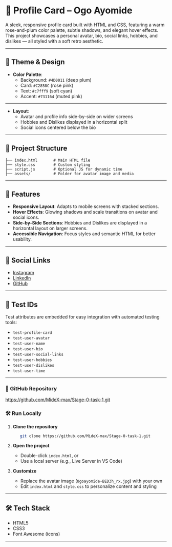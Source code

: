 # 💼 Profile Card – Ogo Ayomide

A sleek, responsive profile card built with HTML and CSS, featuring a warm rose-and-plum color palette, subtle shadows, and elegant hover effects. This project showcases a personal avatar, bio, social links, hobbies, and dislikes — all styled with a soft retro aesthetic.

---

## 🎨 Theme & Design

- **Color Palette**:  
  - Background: `#4D0011` (deep plum)  
  - Card: `#C2858C` (rose pink)  
  - Text: `#c7fff9` (soft cyan)  
  - Accent: `#731164` (muted pink)  
---

- **Layout**:  
  - Avatar and profile info side-by-side on wider screens  
  - Hobbies and Dislikes displayed in a horizontal split  
  - Social icons centered below the bio

---

## 📁 Project Structure

```
├── index.html       # Main HTML file
├── style.css        # Custom styling
├── script.js        # Optional JS for dynamic time
├── assets/          # Folder for avatar image and media
```

---

## 🎨 Features
- **Responsive Layout**: Adapts to mobile screens with stacked sections.
- **Hover Effects**: Glowing shadows and scale transitions on avatar and social icons.
- **Side-by-Side Sections**: Hobbies and Dislikes are displayed in a horizontal layout on larger screens.
- **Accessible Navigation**: Focus styles and semantic HTML for better usability.

---

## 🔗 Social Links

- [Instagram](https://www.instagram.com/http.mide1)
- [LinkedIn](https://www.linkedin.com/in/bankole-ogoayomide-926168305/)
- [GitHub](https://github.com/MideX-max)

---

## 🧪 Test IDs

Test attributes are embedded for easy integration with automated testing tools:

- `test-profile-card`
- `test-user-avatar`
- `test-user-name`
- `test-user-bio`
- `test-user-social-links`
- `test-user-hobbies`
- `test-user-dislikes`
- `test-user-time`

---

### 🔗 GitHub Repository

https://github.com/MideX-max/Stage-0-task-1.git

### 🛠️ Run Locally

1. **Clone the repository**  
   ```bash
      git clone https://github.com/MideX-max/Stage-0-task-1.git
   ```

2. **Open the project**  
   - Double-click `index.html`, or  
   - Use a local server (e.g., Live Server in VS Code)

3. **Customize**  
   - Replace the avatar image (`Ogoayomide-BED3h_rx.jpg`) with your own  
   - Edit `index.html` and `style.css` to personalize content and styling

---

## 🛠️ Tech Stack

- HTML5  
- CSS3  
- Font Awesome (icons)  

---

